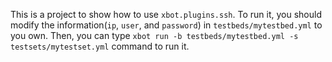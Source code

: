 This is a project to show how to use `xbot.plugins.ssh`. To run it, you should modify the information(`ip`, `user`, and `password`) in `testbeds/mytestbed.yml` to you own. Then, you can type `xbot run -b testbeds/mytestbed.yml -s testsets/mytestset.yml` command to run it.